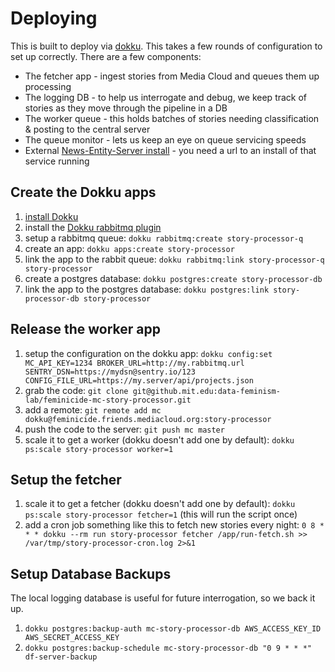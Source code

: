 Deploying
=========

This is built to deploy via [dokku](http://dokku.viewdocs.io/dokku/). This takes a few rounds of configuration to set up
correctly. There are a few components:
* The fetcher app - ingest stories from Media Cloud and queues them up processing
* The logging DB - to help us interrogate and debug, we keep track of stories as they move through the pipeline in a DB
* The worker queue - this holds batches of stories needing classification & posting to the central server
* The queue monitor - lets us keep an eye on queue servicing speeds
* External [News-Entity-Server install](https://github.com/dataculturegroup/news-entity-server) - you need a url to an install of that service running

Create the Dokku apps
---------------------

1. [install Dokku](http://dokku.viewdocs.io/dokku/getting-started/installation/)
2. install the [Dokku rabbitmq plugin](https://github.com/dokku/dokku-rabbitmq) 
3. setup a rabbitmq queue: `dokku rabbitmq:create story-processor-q`
4. create an app: `dokku apps:create story-processor`
5. link the app to the rabbit queue: `dokku rabbitmq:link story-processor-q story-processor`
6. create a postgres database: `dokku postgres:create story-processor-db`
7. link the app to the postgres database: `dokku postgres:link story-processor-db story-processor`

Release the worker app
----------------------

1. setup the configuration on the dokku app: `dokku config:set MC_API_KEY=1234 BROKER_URL=http://my.rabbitmq.url SENTRY_DSN=https://mydsn@sentry.io/123 CONFIG_FILE_URL=https://my.server/api/projects.json`
2. grab the code: `git clone git@github.mit.edu:data-feminism-lab/feminicide-mc-story-processor.git`
3. add a remote: `git remote add mc dokku@feminicide.friends.mediacloud.org:story-processor`
4. push the code to the server: `git push mc master`
5. scale it to get a worker (dokku doesn't add one by default): `dokku ps:scale story-processor worker=1`

Setup the fetcher
-----------------

1. scale it to get a fetcher (dokku doesn't add one by default): `dokku ps:scale story-processor fetcher=1` (this will run the script once)
2. add a cron job something like this to fetch new stories every night: `0 8 * * * dokku --rm run story-processor fetcher /app/run-fetch.sh >> /var/tmp/story-processor-cron.log 2>&1`

Setup Database Backups
----------------------

The local logging database is useful for future interrogation, so we back it up.

1. `dokku postgres:backup-auth mc-story-processor-db AWS_ACCESS_KEY_ID AWS_SECRET_ACCESS_KEY`
2. `dokku postgres:backup-schedule mc-story-processor-db "0 9 * * *" df-server-backup`
